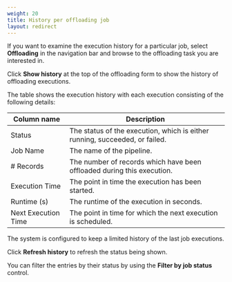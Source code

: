 ```yaml
---
weight: 20
title: History per offloading job
layout: redirect
---
```


<a id="history-per-offloading-job"></a>

If you want to examine the execution history for a particular job, select **Offloading** in the navigation bar and browse to the offloading task you are interested in.

Click **Show history** at the top of the offloading form to show the history of offloading executions.


The table shows the execution history with each execution consisting of the following details:

| Column name | Description
| ---         | --- |
| Status | The status of the execution, which is either running, succeeded, or failed.
| Job Name | The name of the pipeline.
| \# Records | The number of records which have been offloaded during this execution.
| Execution Time | The point in time the execution has been started.
| Runtime (s) | The runtime of the execution in seconds.
| Next Execution Time | The point in time for which the next execution is scheduled.

The system is configured to keep a limited history of the last job executions. 

Click **Refresh history** to refresh the status being shown.

You can filter the entries by their status by using the **Filter by job status** control.

